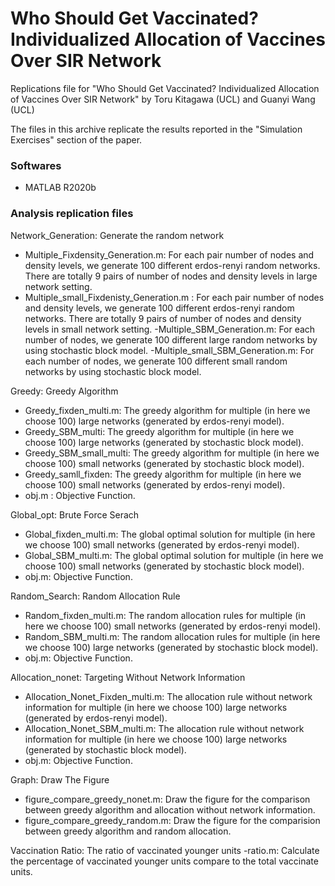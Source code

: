# Who Should Get Vaccinated? Individualized Allocation of Vaccines Over SIR Network

Replications file for "Who Should Get Vaccinated? Individualized Allocation of Vaccines Over SIR Network" by Toru Kitagawa (UCL) and Guanyi Wang (UCL)

The files in this archive replicate the results reported in the "Simulation Exercises" section of the paper.

### Softwares

- MATLAB R2020b

### Analysis replication files

Network_Generation: Generate the random network

- Multiple_Fixdensity_Generation.m: For each pair number of nodes and density levels, we generate 100 different erdos-renyi random networks. There are totally 9 pairs of number of nodes and density levels in large network setting. 
- Multiple_small_Fixdenisty_Generation.m : For each pair number of nodes and density levels, we generate 100 different erdos-renyi random networks. There are totally 9 pairs of number of nodes and density levels in small network setting. 
-Multiple_SBM_Generation.m: For each number of nodes, we generate 100 different large random networks by using stochastic block model. 
-Multiple_small_SBM_Generation.m: For each number of nodes, we generate 100 different small random networks by using stochastic block model. 

Greedy: Greedy Algorithm

- Greedy_fixden_multi.m: The greedy algorithm for multiple (in here we choose 100) large networks (generated by erdos-renyi model).
- Greedy_SBM_multi: The greedy algorithm for multiple (in here we choose 100) large networks (generated by stochastic block model).
- Greedy_SBM_small_multi: The greedy algorithm for multiple (in here we choose 100) small networks (generated by stochastic block model).
- Greedy_samll_fixden: The greedy algorithm for multiple (in here we choose 100) small networks (generated by erdos-renyi model).
- obj.m : Objective Function.

Global_opt: Brute Force Serach

- Global_fixden_multi.m: The global optimal solution for multiple (in here we choose 100) small networks (generated by erdos-renyi model).
- Global_SBM_multi.m: The global optimal solution for multiple (in here we choose 100) small networks (generated by stochastic block model).
- obj.m: Objective Function.

Random_Search: Random Allocation Rule

- Random_fixden_multi.m: The random allocation rules for multiple (in here we choose 100) small networks (generated by erdos-renyi model).
- Random_SBM_multi.m: The random allocation rules for multiple (in here we choose 100) large networks (generated by stochastic block model).
- obj.m: Objective Function.

Allocation_nonet: Targeting Without Network Information

- Allocation_Nonet_Fixden_multi.m: The allocation rule without network information for multiple (in here we choose 100) large networks (generated by erdos-renyi model).
- Allocation_Nonet_SBM_multi.m: The allocation rule without network information for multiple (in here we choose 100) large networks (generated by stochastic block model).
- obj.m: Objective Function.

Graph: Draw The Figure

- figure_compare_greedy_nonet.m: Draw the figure for the comparison between greedy algorithm and allocation without network information.
- figure_compare_greedy_random.m: Draw the figure for the comparision between greedy algorithm and random allocation.

Vaccination Ratio: The ratio of vaccinated younger units
-ratio.m: Calculate the percentage of vaccinated younger units compare to the total vaccinate units.

